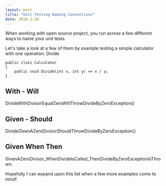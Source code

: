 ```yaml
---
layout: post
title: "Unit Testing Naming Conventions"
date: 2016-2-26
---
```


When working with open source project, you run across a few different ways to name your unit tests. 

Let's take a look at a few of them by example testing a simple calculator with one operation: Divide

```
public class Calculator
{
	public void Divide(int x, int y) => x / y;
}
```

## With - Will
DivideWithDivisorEqualZeroWillThrowDivideByZeroException()

## Given - Should
DivideGivenAZeroDivisorShouldThrowDivideByZeroException()

## Given When Then
GivenAZeroDivisor_WhenDivideIsCalled_ThenDivideByZeroExceptionIsThrown. 

Hopefully I can expand upon this list when a few more examples come to mind!


